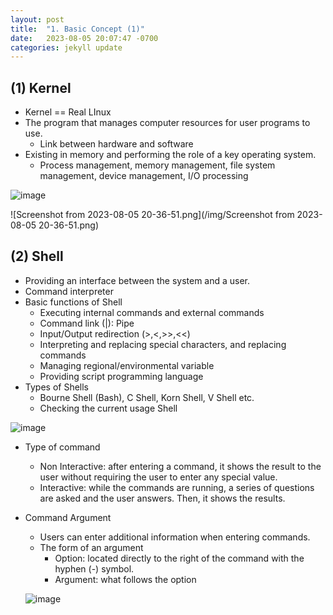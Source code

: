 ```yaml
---
layout: post
title:  "1. Basic Concept (1)"
date:   2023-08-05 20:07:47 -0700
categories: jekyll update
---
```


## (1) Kernel
   
- Kernel == Real LInux
- The program that manages computer resources for user programs to use.
  - Link between hardware and software
- Existing in memory and performing the role of a key operating system.
  - Process management, memory management, file system management, device management, I/O processing

![image](https://github.com/YujinAnn/YujinAnn.github.io/assets/114452724/78a984a0-355f-40ef-b0e6-bb02b4c3ac89)

![Screenshot from 2023-08-05 20-36-51.png](/img/Screenshot from 2023-08-05 20-36-51.png)



## (2) Shell
   
- Providing an interface between the system and a user.
- Command interpreter
- Basic functions of Shell
  - Executing internal commands and external commands
  - Command link (\|): Pipe
  - Input/Output redirection (>,<,>>,<<)
  - Interpreting and replacing special characters, and replacing commands
  - Managing regional/environmental variable
  - Providing script programming language
- Types  of Shells
  - Bourne Shell (Bash), C Shell, Korn Shell, V Shell etc.
  - Checking the current usage Shell

![image](https://github.com/YujinAnn/YujinAnn.github.io/assets/114452724/b6174ebc-9f3f-4a8d-a7da-4c7319bbc6d6)

- Type of command
  - Non Interactive: after entering a command, it shows the result to the user without requiring the user to enter any special value.
  - Interactive: while the commands are running, a series of questions are asked and the user answers. Then, it shows the results.
- Command Argument
  - Users can enter additional information when entering commands.
  - The form of an argument
    - Option: located directly to the right of the command with the hyphen (-) symbol.
    - Argument: what follows the option
   
  ![image](https://github.com/YujinAnn/YujinAnn.github.io/assets/114452724/fefcab8a-d418-46d3-bf26-f4276db48810)
